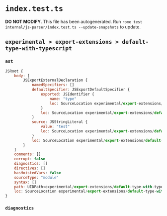 # `index.test.ts`

**DO NOT MODIFY**. This file has been autogenerated. Run `rome test internal/js-parser/index.test.ts --update-snapshots` to update.

## `experimental > export-extensions > default-type-with-typescript`

### `ast`

```javascript
JSRoot {
	body: [
		JSExportExternalDeclaration {
			namedSpecifiers: []
			defaultSpecifier: JSExportDefaultSpecifier {
				exported: JSIdentifier {
					name: "type"
					loc: SourceLocation experimental/export-extensions/default-type-with-typescript/input.js 1:7-1:11 (type)
				}
				loc: SourceLocation experimental/export-extensions/default-type-with-typescript/input.js 1:7-1:11
			}
			source: JSStringLiteral {
				value: "test"
				loc: SourceLocation experimental/export-extensions/default-type-with-typescript/input.js 1:17-1:23
			}
			loc: SourceLocation experimental/export-extensions/default-type-with-typescript/input.js 1:0-1:24
		}
	]
	comments: []
	corrupt: false
	diagnostics: []
	directives: []
	hasHoistedVars: false
	sourceType: "module"
	syntax: []
	path: UIDPath<experimental/export-extensions/default-type-with-typescript/input.js>
	loc: SourceLocation experimental/export-extensions/default-type-with-typescript/input.js 1:0-2:0
}
```

### `diagnostics`

```

```
